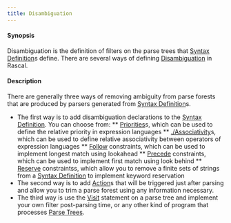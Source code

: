 ```yaml
---
title: Disambiguation
---
```


#### Synopsis

Disambiguation is the definition of filters on the parse trees that [Syntax Definition](../../../../Rascal/Declarations/SyntaxDefinition)s define. 
There are several ways of defining [Disambiguation](../../../../Rascal/Declarations/SyntaxDefinition/Disambiguation) in Rascal.

#### Description

There are generally three ways of removing ambiguity from parse forests that are produced by parsers generated from [Syntax Definition](../../../../Rascal/Declarations/SyntaxDefinition)s.

*  The first way is to add disambiguation declarations to the [Syntax Definition](../../../../Rascal/Declarations/SyntaxDefinition). You can choose from:
   **  [Priorities](../../../../Rascal/Declarations/SyntaxDefinition/Disambiguation/Priority)s, which can be used to define the relative priority in expression languages
   **  [./Associativity](../../../../Rascal/Declarations/SyntaxDefinition/Disambiguation/Associativity)s, which can be used to define relative associativity between operators of 
       expression languages
   **  [Follow](../../../../Rascal/Declarations/SyntaxDefinition/Disambiguation/Follow) constraints, which can be used to implement longest match using lookahead
   **  [Precede](../../../../Rascal/Declarations/SyntaxDefinition/Disambiguation/Precede) constraints, which can be used to implement first match using look behind
   **  [Reserve](../../../../Rascal/Declarations/SyntaxDefinition/Disambiguation/Reserve) constraintss, which allow you to remove a finite sets of strings from a [Syntax Definition](../../../../Rascal/Declarations/SyntaxDefinition)
       to implement keyword reservation
*  The second way is to add [Action](../../../../Rascal/Declarations/SyntaxDefinition/Action)s that will be triggered just after parsing and allow you to trim a parse forest 
   using any information necessary.
*  The third way is use the [Visit](../../../../Rascal/Statements/Visit) statement on a parse tree and implement your own filter post-parsing time, 
   or any other kind of program that processes [Parse Trees](../../../../Rascal/Declarations/SyntaxDefinition/ParseTrees).


